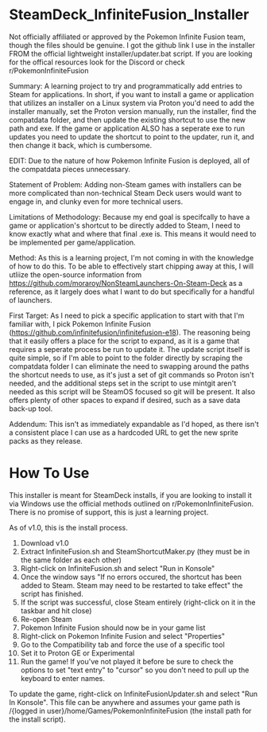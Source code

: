# SteamDeck_InfiniteFusion_Installer 

Not officially affiliated or approved by the Pokemon Infinite Fusion team, though the files should be genuine. I got the github link I use in the installer FROM the official lightweight installer/updater.bat script. If you are looking for the offical resources look for the Discord or check r/PokemonInfiniteFusion

Summary:
A learning project to try and programmatically add entries to Steam for applications. In short, if you want to install a game or application that utilizes an installer on a Linux system via Proton you'd need to add the installer manually, set the Proton version manually, run the installer, find the compatdata folder, and then update the existing shortcut to use the new path and exe. If the game or application ALSO has a seperate exe to run updates you need to update the shortcut to point to the updater, run it, and then change it back, which is cumbersome.

EDIT: Due to the nature of how Pokemon Infinite Fusion is deployed, all of the compatdata pieces unnecessary.

Statement of Problem:
Adding non-Steam games with installers can be more complicated than non-technical Steam Deck users would want to engage in, and clunky even for more technical users.

Limitations of Methodology:
Because my end goal is specifcally to have a game or application's shortcut to be directly added to Steam, I need to know exactly what and where that final .exe is. This means it would need to be implemented per game/application.

Method:
As this is a learning project, I'm not coming in with the knowledge of how to do this. To be able to effectively start chipping away at this, I will utliize the open-source information from https://github.com/moraroy/NonSteamLaunchers-On-Steam-Deck as a reference, as it largely does what I want to do but specifically for a handful of launchers.

First Target:
As I need to pick a specific application to start with that I'm familiar with, I pick Pokemon Infinite Fusion (https://github.com/infinitefusion/infinitefusion-e18). The reasoning being that it easily offers a place for the script to expand, as it is a game that requires a seperate process be run to update it. The update script itself is quite simple, so if I'm able to point to the folder directly by scraping the compatdata folder I can eliminate the need to swapping around the paths the shortcut needs to use, as it's just a set of git commands so Proton isn't needed, and the additional steps set in the script to use mintgit aren't needed as this script will be SteamOS focused so git will be present. It also offers plenty of other spaces to expand if desired, such as a save data back-up tool. 

Addendum: This isn't as immediately expandable as I'd hoped, as there isn't a consistent place I can use as a hardcoded URL to get the new sprite packs as they release.

# How To Use
This installer is meant for SteamDeck installs, if you are looking to install it via Windows use the official methods outlined on r/PokemonInfiniteFusion. There is no promise of support, this is just a learning project.

As of v1.0, this is the install process.
1) Download v1.0
2) Extract InfiniteFusion.sh and SteamShortcutMaker.py (they must be in the same folder as each other)
3) Right-click on InfiniteFusion.sh and select "Run in Konsole"
4) Once the window says "If no errors occured, the shortcut has been added to Steam. Steam may need to be restarted to take effect" the script has finished.
5) If the script was successful, close Steam entirely (right-click on it in the taskbar and hit close)
6) Re-open Steam
7) Pokemon Infinite Fusion should now be in your game list
8) Right-click on Pokemon Infinite Fusion and select "Properties"
9) Go to the Compatibility tab and force the use of a specific tool
10) Set it to Proton GE or Experimental
11) Run the game! If you've not played it before be sure to check the options to set "text entry" to "cursor" so you don't need to pull up the keyboard to enter names.

To update the game, right-click on InfiniteFusionUpdater.sh and select "Run In Konsole". This file can be anywhere and assumes your game path is /{logged in user}/home/Games/PokemonInfiniteFusion (the install path for the install script).
